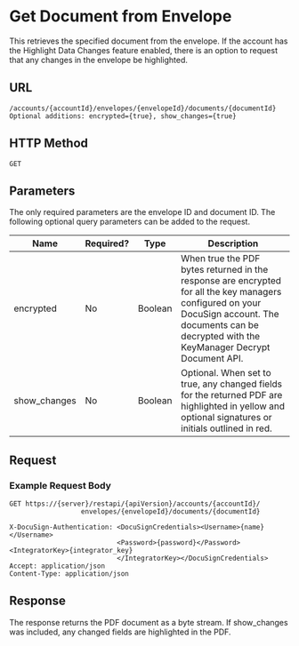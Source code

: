# Get Document from Envelope

This retrieves the specified document from the envelope.
If the account has the Highlight Data Changes feature enabled,
there is an option to request that any changes in the envelope be highlighted.

## URL

    /accounts/{accountId}/envelopes/{envelopeId}/documents/{documentId}
    Optional additions: encrypted={true}, show_changes={true}

## HTTP Method

    GET

## Parameters

The only required parameters are the envelope ID and document ID. The following optional query parameters can be added to the request.

|Name|Required?|Type|Description|
|----|---------|----|-----------|
|encrypted|No|Boolean|When true the PDF bytes returned in the response are encrypted for all the key managers configured on your DocuSign account. The documents can be decrypted with the KeyManager Decrypt Document API.|
|show_changes|No|Boolean|Optional. When set to true, any changed fields for the returned PDF are highlighted in yellow and optional signatures or initials outlined in red.|

## Request

### Example Request Body

    GET https://{server}/restapi/{apiVersion}/accounts/{accountId}/
                      envelopes/{envelopeId}/documents/{documentId}
    
    X-DocuSign-Authentication: <DocuSignCredentials><Username>{name}</Username>
                               <Password>{password}</Password><IntegratorKey>{integrator_key}
                               </IntegratorKey></DocuSignCredentials>
    Accept: application/json
    Content-Type: application/json

## Response

The response returns the PDF document as a byte stream.
If show_changes was included, any changed fields are highlighted in the PDF.
